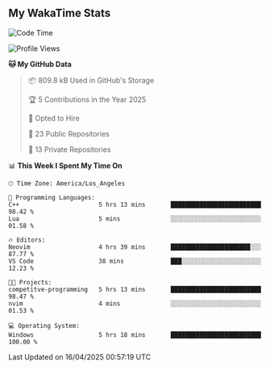 ## My WakaTime Stats
<!--START_SECTION:waka-->
![Code Time](http://img.shields.io/badge/Code%20Time-223%20hrs%2027%20mins-blue)

![Profile Views](http://img.shields.io/badge/Profile%20Views-0-blue)

**🐱 My GitHub Data** 

> 📦 809.8 kB Used in GitHub's Storage 
 > 
> 🏆 5 Contributions in the Year 2025
 > 
> 💼 Opted to Hire
 > 
> 📜 23 Public Repositories 
 > 
> 🔑 13 Private Repositories 
 > 
📊 **This Week I Spent My Time On** 

```text
🕑︎ Time Zone: America/Los_Angeles

💬 Programming Languages: 
C++                      5 hrs 13 mins       █████████████████████████   98.42 % 
Lua                      5 mins              ░░░░░░░░░░░░░░░░░░░░░░░░░   01.58 % 

🔥 Editors: 
Neovim                   4 hrs 39 mins       ██████████████████████░░░   87.77 % 
VS Code                  38 mins             ███░░░░░░░░░░░░░░░░░░░░░░   12.23 % 

🐱‍💻 Projects: 
competitve-programming   5 hrs 13 mins       █████████████████████████   98.47 % 
nvim                     4 mins              ░░░░░░░░░░░░░░░░░░░░░░░░░   01.53 % 

💻 Operating System: 
Windows                  5 hrs 18 mins       █████████████████████████   100.00 % 
```


 Last Updated on 16/04/2025 00:57:19 UTC
<!--END_SECTION:waka-->
